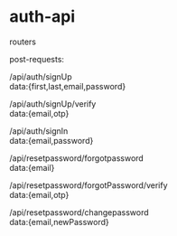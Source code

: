 # auth-api

routers

post-requests:

/api/auth/signUp  
data:{first,last,email,password}


/api/auth/signUp/verify   
data:{email,otp}


/api/auth/signIn   
data:{email,password}


/api/resetpassword/forgotpassword   
data:{email}


/api/resetpassword/forgotPassword/verify   
data:{email,otp}


/api/resetpassword/changepassword    
data:{email,newPassword}
